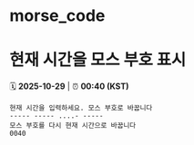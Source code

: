 # morse_code
# 현재 시간을 모스 부호 표시
<!-- MORSE_TIME_START -->
🗓️ **2025-10-29** | ⏰ **00:40 (KST)**

```
현재 시간을 입력하세요. 모스 부호로 바꿉니다
----- ----- ....- -----
모스 부호를 다시 현재 시간으로 바꿉니다
0040
```
<!-- MORSE_TIME_END -->
